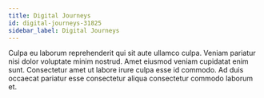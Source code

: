 ```yaml
---
title: Digital Journeys
id: digital-journeys-31825
sidebar_label: Digital Journeys
---
```


Culpa eu laborum reprehenderit qui sit aute ullamco culpa. Veniam pariatur nisi dolor voluptate minim nostrud. Amet eiusmod veniam cupidatat enim sunt. Consectetur amet ut labore irure culpa esse id commodo. Ad duis occaecat pariatur esse consectetur aliqua consectetur commodo laborum et.

